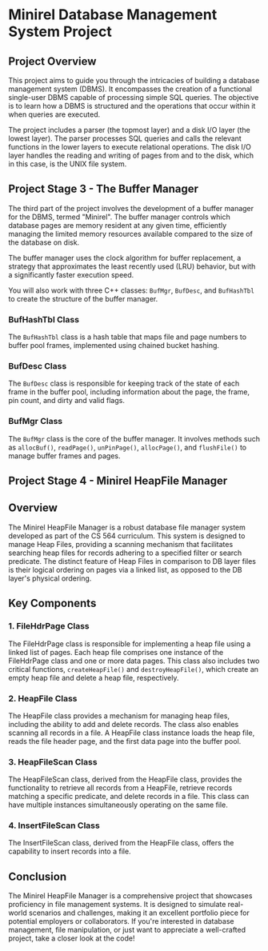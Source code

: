 # Minirel Database Management System Project

## Project Overview

This project aims to guide you through the intricacies of building a database management system (DBMS). It encompasses the creation of a functional single-user DBMS capable of processing simple SQL queries. The objective is to learn how a DBMS is structured and the operations that occur within it when queries are executed.

The project includes a parser (the topmost layer) and a disk I/O layer (the lowest layer). The parser processes SQL queries and calls the relevant functions in the lower layers to execute relational operations. The disk I/O layer handles the reading and writing of pages from and to the disk, which in this case, is the UNIX file system.

## Project Stage 3 - The Buffer Manager

The third part of the project involves the development of a buffer manager for the DBMS, termed "Minirel". The buffer manager controls which database pages are memory resident at any given time, efficiently managing the limited memory resources available compared to the size of the database on disk.

The buffer manager uses the clock algorithm for buffer replacement, a strategy that approximates the least recently used (LRU) behavior, but with a significantly faster execution speed.

You will also work with three C++ classes: `BufMgr`, `BufDesc`, and `BufHashTbl` to create the structure of the buffer manager.

### BufHashTbl Class

The `BufHashTbl` class is a hash table that maps file and page numbers to buffer pool frames, implemented using chained bucket hashing.

### BufDesc Class

The `BufDesc` class is responsible for keeping track of the state of each frame in the buffer pool, including information about the page, the frame, pin count, and dirty and valid flags.

### BufMgr Class

The `BufMgr` class is the core of the buffer manager. It involves methods such as `allocBuf()`, `readPage()`, `unPinPage()`, `allocPage()`, and `flushFile()` to manage buffer frames and pages.

## Project Stage 4 - Minirel HeapFile Manager

## Overview
The Minirel HeapFile Manager is a robust database file manager system developed as part of the CS 564 curriculum. This system is designed to manage Heap Files, providing a scanning mechanism that facilitates searching heap files for records adhering to a specified filter or search predicate. The distinct feature of Heap Files in comparison to DB layer files is their logical ordering on pages via a linked list, as opposed to the DB layer's physical ordering.

## Key Components

### 1. FileHdrPage Class
The FileHdrPage class is responsible for implementing a heap file using a linked list of pages. Each heap file comprises one instance of the FileHdrPage class and one or more data pages. This class also includes two critical functions, `createHeapFile()` and `destroyHeapFile()`, which create an empty heap file and delete a heap file, respectively.

### 2. HeapFile Class
The HeapFile class provides a mechanism for managing heap files, including the ability to add and delete records. The class also enables scanning all records in a file. A HeapFile class instance loads the heap file, reads the file header page, and the first data page into the buffer pool.

### 3. HeapFileScan Class
The HeapFileScan class, derived from the HeapFile class, provides the functionality to retrieve all records from a HeapFile, retrieve records matching a specific predicate, and delete records in a file. This class can have multiple instances simultaneously operating on the same file.

### 4. InsertFileScan Class
The InsertFileScan class, derived from the HeapFile class, offers the capability to insert records into a file.

## Conclusion
The Minirel HeapFile Manager is a comprehensive project that showcases proficiency in file management systems. It is designed to simulate real-world scenarios and challenges, making it an excellent portfolio piece for potential employers or collaborators. If you're interested in database management, file manipulation, or just want to appreciate a well-crafted project, take a closer look at the code!
